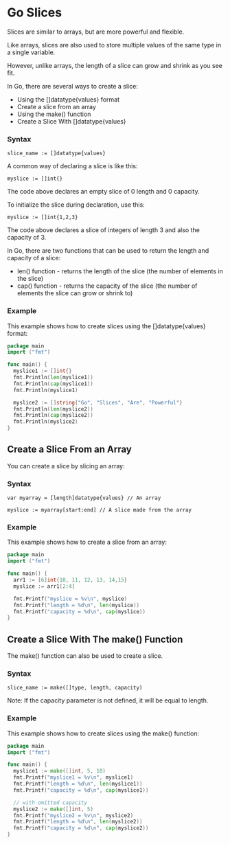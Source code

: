 # Go Slices
Slices are similar to arrays, but are more powerful and flexible.

Like arrays, slices are also used to store multiple values of the same type in a single variable.

However, unlike arrays, the length of a slice can grow and shrink as you see fit.

In Go, there are several ways to create a slice:

- Using the []datatype{values} format
- Create a slice from an array
- Using the make() function
- Create a Slice With []datatype{values}
### Syntax
`slice_name := []datatype{values}`

A common way of declaring a slice is like this:

`myslice := []int{}`

The code above declares an empty slice of 0 length and 0 capacity.

To initialize the slice during declaration, use this:

`myslice := []int{1,2,3}`

The code above declares a slice of integers of length 3 and also the capacity of 3.

In Go, there are two functions that can be used to return the length and capacity of a slice:

- len() function - returns the length of the slice (the number of elements in the slice)
- cap() function - returns the capacity of the slice (the number of elements the slice can grow or shrink to)
### Example
This example shows how to create slices using the []datatype{values} format:
``` go
package main
import ("fmt")

func main() {
  myslice1 := []int{}
  fmt.Println(len(myslice1))
  fmt.Println(cap(myslice1))
  fmt.Println(myslice1)

  myslice2 := []string{"Go", "Slices", "Are", "Powerful"}
  fmt.Println(len(myslice2))
  fmt.Println(cap(myslice2))
  fmt.Println(myslice2)
}
```

## Create a Slice From an Array
You can create a slice by slicing an array:

### Syntax
`var myarray = [length]datatype{values} // An array`

`myslice := myarray[start:end] // A slice made from the array`
### Example
This example shows how to create a slice from an array:
``` go
package main
import ("fmt")

func main() {
  arr1 := [6]int{10, 11, 12, 13, 14,15}
  myslice := arr1[2:4]

  fmt.Printf("myslice = %v\n", myslice)
  fmt.Printf("length = %d\n", len(myslice))
  fmt.Printf("capacity = %d\n", cap(myslice))
}
```

## Create a Slice With The make() Function
The make() function can also be used to create a slice.

### Syntax
`slice_name := make([]type, length, capacity)`

Note: If the capacity parameter is not defined, it will be equal to length.

### Example
This example shows how to create slices using the make() function:
``` go
package main
import ("fmt")

func main() {
  myslice1 := make([]int, 5, 10)
  fmt.Printf("myslice1 = %v\n", myslice1)
  fmt.Printf("length = %d\n", len(myslice1))
  fmt.Printf("capacity = %d\n", cap(myslice1))

  // with omitted capacity
  myslice2 := make([]int, 5)
  fmt.Printf("myslice2 = %v\n", myslice2)
  fmt.Printf("length = %d\n", len(myslice2))
  fmt.Printf("capacity = %d\n", cap(myslice2))
}
```
